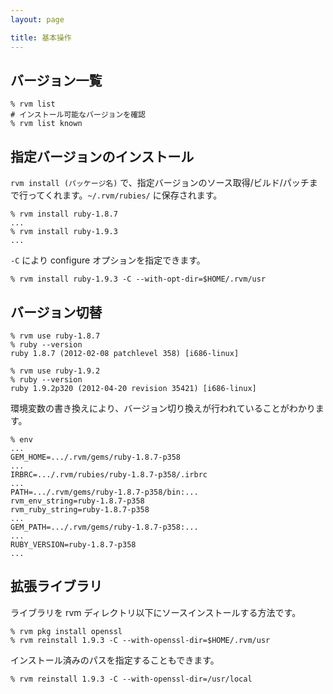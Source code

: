 ```yaml
---
layout: page

title: 基本操作
---
```


## バージョン一覧

    % rvm list
    # インストール可能なバージョンを確認
    % rvm list known


## 指定バージョンのインストール

`rvm install (パッケージ名)` で、指定バージョンのソース取得/ビルド/パッチまで行ってくれます。`~/.rvm/rubies/` に保存されます。

    % rvm install ruby-1.8.7
    ...
    % rvm install ruby-1.9.3
    ...

`-C` により configure オプションを指定できます。

    % rvm install ruby-1.9.3 -C --with-opt-dir=$HOME/.rvm/usr


## バージョン切替

    % rvm use ruby-1.8.7
    % ruby --version
    ruby 1.8.7 (2012-02-08 patchlevel 358) [i686-linux]

    % rvm use ruby-1.9.2
    % ruby --version
    ruby 1.9.2p320 (2012-04-20 revision 35421) [i686-linux]

環境変数の書き換えにより、バージョン切り換えが行われていることがわかります。

    % env
    ...
    GEM_HOME=.../.rvm/gems/ruby-1.8.7-p358
    ...
    IRBRC=.../.rvm/rubies/ruby-1.8.7-p358/.irbrc
    ...
    PATH=.../.rvm/gems/ruby-1.8.7-p358/bin:...
    rvm_env_string=ruby-1.8.7-p358
    rvm_ruby_string=ruby-1.8.7-p358
    ...
    GEM_PATH=.../.rvm/gems/ruby-1.8.7-p358:...
    ...
    RUBY_VERSION=ruby-1.8.7-p358
    ...


## 拡張ライブラリ

ライブラリを rvm ディレクトリ以下にソースインストールする方法です。

    % rvm pkg install openssl
    % rvm reinstall 1.9.3 -C --with-openssl-dir=$HOME/.rvm/usr

インストール済みのパスを指定することもできます。

    % rvm reinstall 1.9.3 -C --with-openssl-dir=/usr/local


